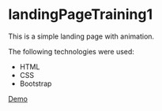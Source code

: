# landingPageTraining1

This is a simple landing page with animation.

The following technologies were used:
* HTML
* CSS
* Bootstrap

[Demo](https://desmond93.github.io/landingPageTraining1/)
